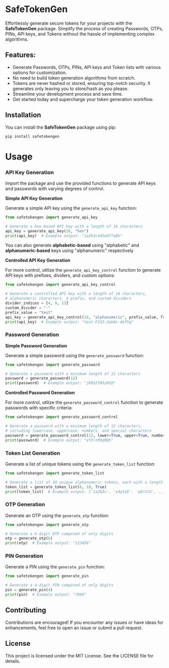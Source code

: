 # SafeTokenGen

Effortlessly generate secure tokens for your projects with the **SafeTokenGen** package. Simplify the process of creating Passwords, OTPs, PINs, API keys, and Tokens without the hassle of implementing complex algorithms.

## Features:
- Generate Passwords, OTPs, PINs, API keys and Token lists with various options for customization.
- No need to build token generation algorithms from scratch.
- Tokens are never hashed or stored, ensuring top-notch security. It generates only leaving you to store/hash as you please.
- Streamline your development process and save time.
- Get started today and supercharge your token generation workflow.

## Installation

You can install the **SafeTokenGen** package using pip:

```bash
pip install safetokengen
```
# Usage
### API Key Generation
Import the package and use the provided functions to generate API keys and passwords with varying degrees of control.

**Simple API Key Generation**

Generate a simple API key using the `generate_api_key` function:

```python
from safetokengen import generate_api_key

# Generate a hex-based API key with a length of 16 characters
api_key = generate_api_key(16, "hex")
print(api_key)  # Example output: "1a2b3c4d5e6f7a8b"
```
You can also generate **alphabetic-based** using "alphabetic" and **alphanumeric-based** keys using "alphanumeric" respectively

**Controlled API Key Generation**

For more control, utilize the `generate_api_key_control` function to generate API keys with prefixes, dividers, and custom options:

```python
from safetokengen import generate_api_key_control

# Generate a controlled API key with a length of 16 characters,
# alphanumeric characters, a prefix, and custom dividers
divider_indices = [4, 9, 13]
custom_divider = "-"
prefix_value = "test"
api_key = generate_api_key_control(16, "alphanumeric", prefix_value, True, divider_indices, custom_divider)
print(api_key)  # Example output: "test-FIX2-3ab4c-def5g"

```

### Password Generation

**Simple Password Generation**

Generate a simple password using the `generate_password` function:

```python
from safetokengen import generate_password

# Generate a password with a minimum length of 12 characters
password = generate_password(12)
print(password)  # Example output: "jK9$2fA5zH1@"
```

**Controlled Password Generation**

For more control, utilize the `generate_password_control` function to generate passwords with specific criteria:

```python
from safetokengen import generate_password_control

# Generate a password with a minimum length of 12 characters,
# including lowercase, uppercase, numbers, and special characters
password = generate_password_control(12, lower=True, upper=True, numbers=True, special_characters=True)
print(password)  # Example output: "xY3!zP8qR@5"

```

### Token List Generation

Generate a list of unique tokens using the `generate_token_list` function:

```python
from safetokengen import generate_token_list

# Generate a list of 10 unique alphanumeric tokens, each with a length of 6 characters
token_list = generate_token_list(6, 10, True)
print(token_list)  # Example output: ['1a2b3c', 'x4y5z6', 'pQrStU', ...]
```

### OTP Generation

Generate an OTP using the `generate_otp` function:

```python
from safetokengen import generate_otp

# Generate a 6-digit OTP composed of only digits
otp = generate_otp(6)
print(otp)  # Example output: "123456"
```

### PIN Generation
Generate a PIN using the `generate_pin` function:

```python
from safetokengen import generate_pin

# Generate a 4-digit PIN composed of only digits
pin = generate_pin(4)
print(pin)  # Example output: "7890"
```

## Contributing
Contributions are encouraged! If you encounter any issues or have ideas for enhancements, feel free to open an issue or submit a pull request.

## License
This project is licensed under the MIT License. See the LICENSE file for details.